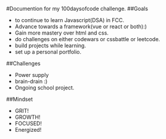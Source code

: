 #Documention for my 100daysofcode challenge.
##Goals
- to continue to learn Javascript(DSA) in FCC.
- Advance towards a framework(vue or react or both):)
- Gain more mastery over html and css.
- do challenges on either codewars or cssbattle or leetcode.
- build projects while learning.
- set up a personal portfolio.

##Challenges
- Power supply
- brain-drain :)
- Ongoing school project.

##Mindset
- GRIT!
- GROWTH!
- FOCUSED!
- Energized!
